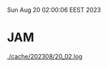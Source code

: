 Sun Aug 20 02:00:06 EEST 2023
# JAM
<a href='./cache/202308/20_02.log'>./cache/202308/20_02.log</a>
